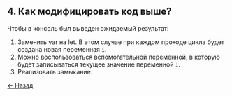 ## 4. Как модифицировать код выше?
Чтобы в консоль был выведен ожидаемый результат:
1. Заменить var на let. В этом случае при каждом проходе цикла будет создана новая переменная `i`.
2. Можно воспользоваться вспомогательной переменной, в которую будет записываться текущее значение переменной `i`.
3. Реализовать замыкание.        

[← Назад](../readme.md)
